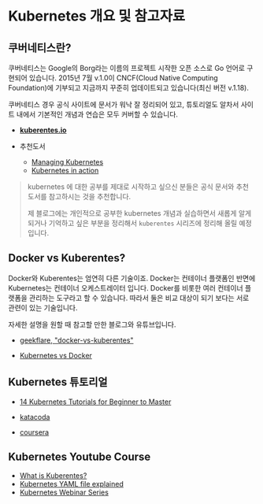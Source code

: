 # Kubernetes 개요 및 참고자료 



## 쿠버네티스란?

쿠버네티스는 Google의 Borg라는 이름의 프로젝트 시작한 오픈 소스로 Go 언어로 구현되어 있습니다. 2015년 7월 v.1.0이 CNCF(Cloud Native Computing Foundation)에 기부되고 지금까지 꾸준히 업데이트되고 있습니다(최신 버전 v.1.18).

쿠버네티스 경우 공식 사이트에 문서가 워낙 잘 정리되어 있고, 튜토리얼도 알차서 사이트 내에서 기본적인 개념과 연습은 모두 커버할 수 있습니다. 

- [**kuberentes.io**]( https://kubernetes.io/ko/docs/concepts/overview/what-is-kubernetes)

- 추천도서
  - [Managing Kubernetes](http://www.yes24.com/Product/Goods/73416815)
  - [Kubernetes in action](http://www.yes24.com/Product/Goods/89607047)

> kubernetes 에 대한 공부를 제대로 시작하고 싶으신 분들은 공식 문서와 추천 도서를 참고하시는 것을 추천합니다.
>
> 제 블로그에는 개인적으로 공부한 kubernetes 개념과 실습하면서 새롭게 알게되거나 기억하고 싶은 부분을 정리해서  `kuberentes` 시리즈에 정리해 올릴 예정입니다.



## Docker vs Kuberentes?

Docker와 Kuberentes는 엄연히 다른 기술이죠. Docker는 컨테이너 플랫폼인 반면에 Kubernetes는 컨테이너 오케스트레이터 입니다. Docker를 비롯한 여러 컨테이너 플랫폼을 관리하는 도구라고 할 수 있습니다. 따라서 둘은 비교 대상이 되기 보다는 서로 관련이 있는 기술입니다. 

자세한 설명을 원할 때 참고할 만한 블로그와 유튜브입니다. 

- [geekflare, "docker-vs-kuberentes"](https://geekflare.com/docker-vs-kubernetes/)

- [Kubernetes vs Docker](https://www.youtube.com/watch?v=2vMEQ5zs1ko)



## Kubernetes 튜토리얼 

- [14 Kubernetes Tutorials for Beginner to Master](https://geekflare.com/learn-kubernetes/)

- [katacoda](https://www.katacoda.com/courses/kubernetes)

- [coursera](https://ko.coursera.org/courses?query=kubernetes)



## Kubernetes Youtube Course

- [What is Kuberentes?](https://www.youtube.com/watch?v=F-p_7XaEC84)
- [Kubernetes YAML file explained](https://www.youtube.com/watch?v=qmDzcu5uY1I)
- [Kubernetes Webinar Series](https://www.youtube.com/watch?v=_vHTaIJm9uY&list=PLF3s2WICJlqOiymMaTLjwwHz-MSVbtJPQ)



